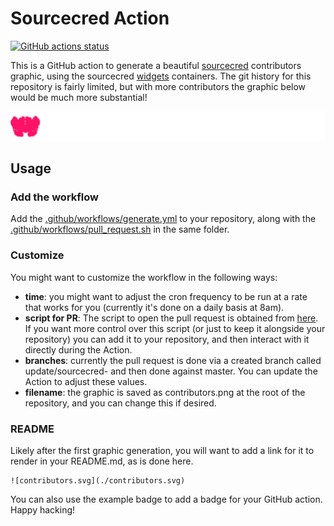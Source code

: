 # Sourcecred Action

[![GitHub actions status](https://github.com/sourcecred/sourcecred-action/workflows/Generate-SourceCred/badge.svg?branch=master)](https://github.com/sourcecred/sourcecred-action/actions?query=branch%3Amaster+workflow%3AGenerate-SourceCred)

This is a GitHub action to generate a beautiful [sourcecred](https://www.github.com/sourcecred/sourcecred)
contributors graphic, using the sourcecred [widgets](https://www.github.com/sourcecred/widgets) containers. The git history for this repository is fairly limited, but
with more contributors the graphic below would be much more substantial!

![contributors.svg](./contributors.svg)

## Usage

### Add the workflow

Add the [.github/workflows/generate.yml](.github/workflows/generate.yml) to your repository, along with the [.github/workflows/pull_request.sh](.github/workflows/pull_request.sh) in the same folder.

### Customize

You might want to customize the workflow in the following ways:

 - **time**: you might want to adjust the cron frequency to be run at a rate that works for you (currently it's done on a daily basis at 8am).
 - **script for PR**: The script to open the pull request is obtained from [here](https://gist.githubusercontent.com/vsoch/074f4895e52f7fa0574a3a7a51d5c9d8/raw/ddfedf86abd2b78332b955325d5d93f37d1353b4/pull_request.sh). If you want more control over this script (or just to keep it alongside your repository) you can add it to your repository, and then interact with it directly during the Action.
 - **branches**: currently the pull request is done via a created branch called update/sourcecred-<date> and then done against master. You can update the Action to adjust these values.
 - **filename**: the graphic is saved as contributors.png at the root of the repository, and you can change this if desired.

### README

Likely after the first graphic generation, you will want to add a link for it
to render in your README.md, as is done here.

```
![contributors.svg](./contributors.svg)
```

You can also use the example badge to add a badge for your GitHub action.
Happy hacking!
